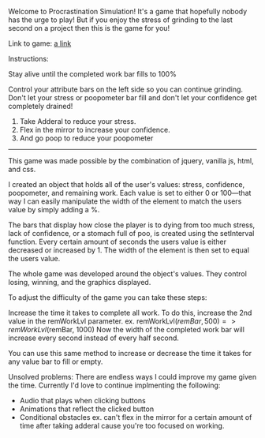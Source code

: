 Welcome to Procrastination Simulation!
It's a game that hopefully nobody has the urge to play! But if you enjoy the stress of grinding to the last second on a project then this is the game for you!

Link to game: [a link](https://makmizi15.github.io/tomigatchi-the-curse/)

Instructions:

Stay alive until the completed work bar fills to 100%

Control your attribute bars on the left side so you can continue grinding. Don't let your stress or poopometer bar fill and don't let your confidence get completely drained!

1. Take Adderal to reduce your stress.
2. Flex in the mirror to increase your confidence.
3. And go poop to reduce your poopometer

------------

This game was made possible by the combination of jquery, vanilla js, html, and css.

I created an object that holds all of the user's values: stress, confidence, poopometer, and remaining work. Each value is set to either 0 or 100—that way I can easily manipulate the width of the element to match the users value by simply adding a %.

The bars that display how close the player is to dying from too much stress, lack of confidence, or a stomach full of poo, is created using the setInterval function. Every certain amount of seconds the users value is either decreased or increased by 1. The width of the element is then set to equal the users value.

The whole game was developed around the object's values. They control losing, winning, and the graphics displayed.

To adjust the difficulty of the game you can take these steps:

Increase the time it takes to complete all work. To do this, increase the 2nd value in the remWorkLvl parameter.
ex.
remWorkLvl($remBar, 500) => remWorkLvl($remBar, 1000)
Now the width of the completed work bar will increase every second instead of every half second.

You can use this same method to increase or decrease the time it takes for any value bar to fill or empty.


Unsolved problems:
There are endless ways I could improve my game given the time. Currently I'd love to continue implmenting the following:
- Audio that plays when clicking buttons
- Animations that reflect the clicked button
- Conditional obstacles ex. can't flex in the mirror for a certain amount of time after taking adderal cause you're too focused on working.


